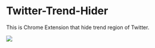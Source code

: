 # Twitter-Trend-Hider
This is Chrome Extension that hide trend region of Twitter.

<img src="https://github.com/gesoges0/hogehoge/blob/main/twitter_trend_hider5.gif">
